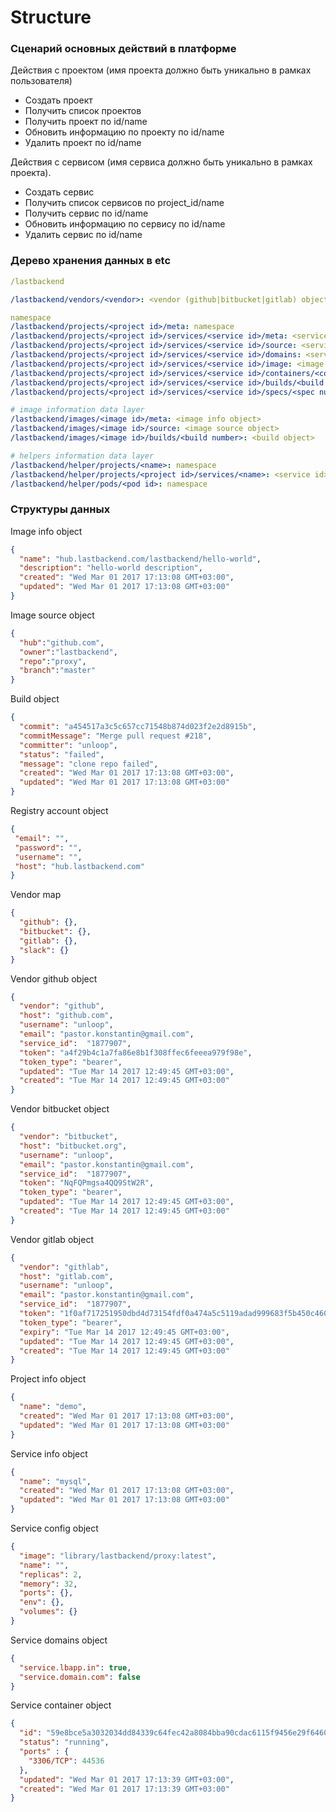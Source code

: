 Structure
=========

### Сценарий основных действий в платформе

Действия с проектом (имя проекта должно быть уникально в рамках пользователя)
- Создать проект
- Получить список проектов
- Получить проект по id/name
- Обновить информацию по проекту по id/name
- Удалить проект по id/name


Действия с сервисом (имя сервиса должно быть уникально в рамках проекта).
- Создать сервис
- Получить список сервисов по project_id/name
- Получить сервис по id/name
- Обновить информацию по сервису по id/name
- Удалить сервис по id/name


### Дерево хранения данных в etc

```yaml
/lastbackend

/lastbackend/vendors/<vendor>: <vendor (github|bitbucket|gitlab) object>

namespace
/lastbackend/projects/<project id>/meta: namespace
/lastbackend/projects/<project id>/services/<service id>/meta: <service info object>
/lastbackend/projects/<project id>/services/<service id>/source: <service sources object>
/lastbackend/projects/<project id>/services/<service id>/domains: <service domains object>
/lastbackend/projects/<project id>/services/<service id>/image: <image name>
/lastbackend/projects/<project id>/services/<service id>/containers/<container id>: <service container object>
/lastbackend/projects/<project id>/services/<service id>/builds/<build number>: <service build object>
/lastbackend/projects/<project id>/services/<service id>/specs/<spec number>: <service spec object>

# image information data layer
/lastbackend/images/<image id>/meta: <image info object>
/lastbackend/images/<image id>/source: <image source object>
/lastbackend/images/<image id>/builds/<build number>: <build object>

# helpers information data layer
/lastbackend/helper/projects/<name>: namespace
/lastbackend/helper/projects/<project id>/services/<name>: <service id>
/lastbackend/helper/pods/<pod id>: namespace
```

### Структуры данных

Image info object
```json
{
  "name": "hub.lastbackend.com/lastbackend/hello-world",
  "description": "hello-world description",
  "created": "Wed Mar 01 2017 17:13:08 GMT+03:00",
  "updated": "Wed Mar 01 2017 17:13:08 GMT+03:00"
}
```

Image source object
```json
{
  "hub":"github.com",
  "owner":"lastbackend",
  "repo":"proxy",
  "branch":"master"
}
```

Build object
```json
{
  "commit": "a454517a3c5c657cc71548b874d023f2e2d8915b",
  "commitMessage": "Merge pull request #218",
  "committer": "unloop",
  "status": "failed",
  "message": "clone repo failed",
  "created": "Wed Mar 01 2017 17:13:08 GMT+03:00",
  "updated": "Wed Mar 01 2017 17:13:08 GMT+03:00"
}
```

Registry account object
```json
{
 "email": "",
 "password": "",
 "username": "",
 "host": "hub.lastbackend.com"
}
```

Vendor map
```json
{
  "github": {},
  "bitbucket": {},
  "gitlab": {},
  "slack": {}
}

```

Vendor github object
```json
{
  "vendor": "github",
  "host": "github.com",
  "username": "unloop",
  "email": "pastor.konstantin@gmail.com",
  "service_id":  "1877907",
  "token": "a4f29b4c1a7fa86e8b1f308ffec6feeea979f98e",
  "token_type": "bearer",
  "updated": "Tue Mar 14 2017 12:49:45 GMT+03:00",
  "created": "Tue Mar 14 2017 12:49:45 GMT+03:00"
}
```

Vendor bitbucket object
```json
{
  "vendor": "bitbucket",
  "host": "bitbucket.org",
  "username": "unloop",
  "email": "pastor.konstantin@gmail.com",
  "service_id":  "1877907",
  "token": "NqFQPmgsa4QQ9StW2R",
  "token_type": "bearer",
  "updated": "Tue Mar 14 2017 12:49:45 GMT+03:00",
  "created": "Tue Mar 14 2017 12:49:45 GMT+03:00"
}
```
Vendor gitlab object
```json
{
  "vendor": "githlab",
  "host": "gitlab.com",
  "username": "unloop",
  "email": "pastor.konstantin@gmail.com",
  "service_id":  "1877907",
  "token": "1f0af717251950dbd4d73154fdf0a474a5c5119adad999683f5b450c460726aa",
  "token_type": "bearer",
  "expiry": "Tue Mar 14 2017 12:49:45 GMT+03:00",
  "updated": "Tue Mar 14 2017 12:49:45 GMT+03:00",
  "created": "Tue Mar 14 2017 12:49:45 GMT+03:00"
}
```

Project info object
```json
{
  "name": "demo",
  "created": "Wed Mar 01 2017 17:13:08 GMT+03:00",
  "updated": "Wed Mar 01 2017 17:13:08 GMT+03:00"
}
```

Service info object
```json
{
  "name": "mysql",
  "created": "Wed Mar 01 2017 17:13:08 GMT+03:00",
  "updated": "Wed Mar 01 2017 17:13:08 GMT+03:00"
}
```

Service config object
```json
{
  "image": "library/lastbackend/proxy:latest",
  "name": "",
  "replicas": 2,
  "memory": 32,
  "ports": {},
  "env": {},
  "volumes": {}
}
```

Service domains object
```json
{
  "service.lbapp.in": true,
  "service.domain.com": false
}
```

Service container object
```json
{
  "id": "59e8bce5a3032034dd84339c64fec42a8084bba90cdac6115f9456e29f646015",
  "status": "running",
  "ports" : {
    "3306/TCP": 44536
  },
  "updated": "Wed Mar 01 2017 17:13:39 GMT+03:00",
  "created": "Wed Mar 01 2017 17:13:39 GMT+03:00"
}
```
